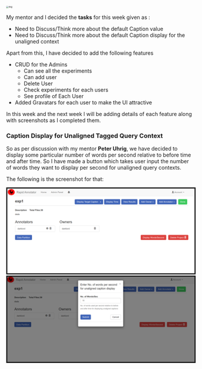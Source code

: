 <img src="https://www.goodcore.co.uk/blog/wp-content/uploads/2019/08/coding-vs-programming-2-1024x439.jpg" alt="img" style="zoom:40%;" />

My mentor and I decided the **tasks** for this week given as :
* Need to Discuss/Think more about the default Caption value
* Need to Discuss/Think more about the default Caption display for the unaligned context

Apart from this, I have decided to add the following features
* CRUD for the Admins
    * Can see all the experiments
    * Can add user 
    * Delete User
    * Check experiments for each users
    * See profile of Each User
* Added Gravatars for each user to make the UI attractive

In this week and the next week I will be adding details of each feature along with screenshots as I completed them.

### Caption Display for Unaligned Tagged Query Context

So as per discussion with my mentor **Peter Uhrig**, we have decided to display some particular number of words per second relative to before time and after time. So I have made a button which takes user input the number of words they want to display per second for unaligned query contexts.

The following is the screenshot for that:



<img src="https://github.com/gulshan-mittal/GSoC20-Blog/blob/master/assets/images/un_1.png?raw=true" alt="img" style="zoom:87%; border: solid" />



<img src="https://github.com/gulshan-mittal/GSoC20-Blog/blob/master/assets/images/un_2.png?raw=true" alt="img" style="zoom:87%; border: solid" />